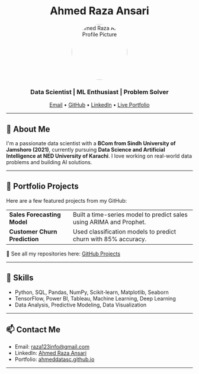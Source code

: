 <h1 align="center">Ahmed Raza Ansari</h1>

<p align="center">
  <img src="https://avatars.githubusercontent.com/u/138542786?v=4" width="150" height="150" style="border-radius: 50%" alt="Ahmed Raza Ansari Profile Picture" />
</p>

<h3 align="center">Data Scientist | ML Enthusiast | Problem Solver</h3>

<p align="center">
  <a href="mailto:raza123info@gmail.com">Email</a> •
  <a href="https://github.com/AhmedDataSC">GitHub</a> •
  <a href="https://www.linkedin.com/in/ahmed-raza-ansari-b442a2221">LinkedIn</a> •
  <a href="https://ahmeddatasc.github.io">Live Portfolio</a>
</p>

---

## 📌 About Me

I'm a passionate data scientist with a **BCom from Sindh University of Jamshoro (2021)**, currently pursuing **Data Science and Artificial Intelligence at NED University of Karachi**. I love working on real-world data problems and building AI solutions.

---

## 🚀 Portfolio Projects

Here are a few featured projects from my GitHub:

<table>
  <tr>
    <td><b>Sales Forecasting Model</b></td>
    <td>Built a time-series model to predict sales using ARIMA and Prophet.</td>
  </tr>
  <tr>
    <td><b>Customer Churn Prediction</b></td>
    <td>Used classification models to predict churn with 85% accuracy.</td>
  </tr>
</table>

🔗 See all my repositories here: [GitHub Projects](https://github.com/AhmedDataSC?tab=repositories)

---

## 🧠 Skills

- Python, SQL, Pandas, NumPy, Scikit-learn, Matplotlib, Seaborn  
- TensorFlow, Power BI, Tableau, Machine Learning, Deep Learning  
- Data Analysis, Predictive Modeling, Data Visualization

---

## 📫 Contact Me

- Email: raza123info@gmail.com  
- LinkedIn: [Ahmed Raza Ansari](https://www.linkedin.com/in/ahmed-raza-ansari-b442a2221)  
- Portfolio: [ahmeddatasc.github.io](https://ahmeddatasc.github.io)

---
